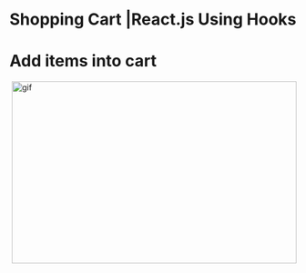 #  Shopping Cart |React.js  Using Hooks 
# Add items into cart 
<p><img align="right" alt="gif" src="https://user-images.githubusercontent.com/108582380/200107412-249ebdde-6693-4b07-9684-407540c1e184.gif" width="500" height="320"/></p>

